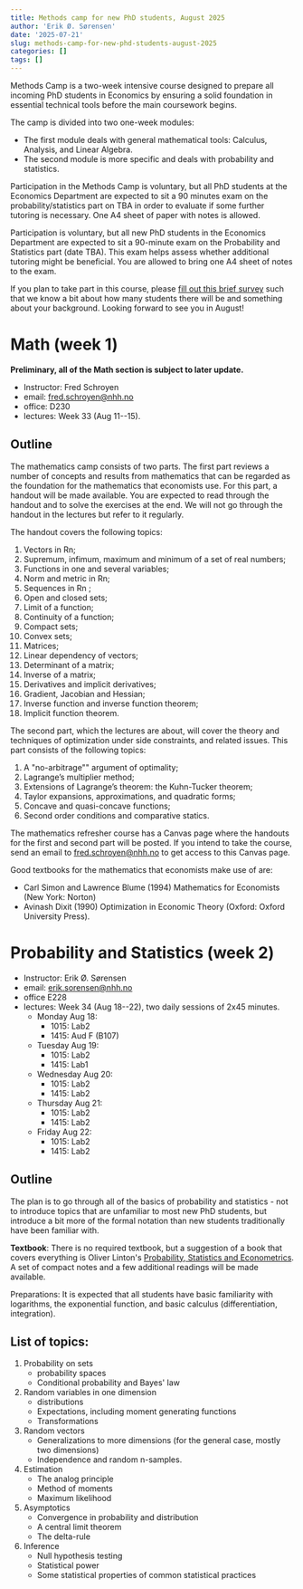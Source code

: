 ```yaml
---
title: Methods camp for new PhD students, August 2025
author: 'Erik Ø. Sørensen'
date: '2025-07-21'
slug: methods-camp-for-new-phd-students-august-2025
categories: []
tags: []
---
```


Methods Camp is a two-week intensive course designed to prepare all incoming PhD students in Economics by ensuring a solid foundation in essential technical tools before the main coursework begins.

The camp is divided into two one-week modules:

- The first module deals with general mathematical tools: Calculus, Analysis, and Linear Algebra. 
- The second module is more specific and deals with probability and statistics. 

Participation in the Methods Camp is voluntary, but all PhD students at the Economics Department are expected
to sit a 90 minutes exam on the probability/statistics part on TBA in order to evaluate if some further
tutoring is necessary. One A4 sheet of paper with notes is allowed.

Participation is voluntary, but all new PhD students in the Economics Department are expected to sit a 90-minute exam on 
the Probability and Statistics part (date TBA). This exam helps assess whether additional tutoring might be beneficial. 
You are allowed to bring one A4 sheet of notes to the exam.


If you plan to take part in this course, please [fill out this brief survey](https://forms.gle/3D8zrEMTZoJGujAVA) such
that we know a bit about how many students there will be and something about your background. Looking forward
to see you in August!


# Math (week 1)
**Preliminary, all of the Math section is subject to later update.**


- Instructor: Fred Schroyen
- email: <fred.schroyen@nhh.no>
- office: D230
- lectures: Week 33 (Aug 11--15). 

## Outline


The mathematics camp consists of two parts.  The first part reviews a number of concepts and results from mathematics that can be regarded as the foundation for the mathematics that economists use.  For this part, a handout will be made available.  You are expected to read through the handout and to solve the exercises at the end.  We will not go through the handout in the lectures but refer to it regularly.

The handout covers the following topics:

1. Vectors in Rn; 
2. Supremum, infimum, maximum and minimum of a set of real numbers; 
3. Functions in one and several variables; 
4. Norm and metric in Rn; 
5. Sequences in Rn ; 
6. Open and closed sets; 
7. Limit of a function; 
8. Continuity of a function; 
9. Compact sets; 
10. Convex sets; 
11. Matrices; 
12. Linear dependency of vectors; 
13. Determinant of a matrix; 
14. Inverse of a matrix; 
15. Derivatives and implicit derivatives; 
16. Gradient, Jacobian and Hessian; 
17. Inverse function and inverse function theorem; 
18. Implicit function theorem.

The second part, which the lectures are about, will cover the theory and techniques of optimization under side constraints, and related issues.  This part consists of the following topics:

1. A "no-arbitrage"" argument of optimality; 
2. Lagrange’s multiplier method; 
3. Extensions of Lagrange’s theorem: the Kuhn-Tucker theorem; 
4. Taylor expansions, approximations, and quadratic forms; 
5. Concave and quasi-concave functions; 
6. Second order conditions and comparative statics.

The mathematics refresher course has a Canvas page where the handouts for the first and second part will be posted.  If you intend to take the course, send an email to fred.schroyen@nhh.no to get access to this Canvas page.    

Good textbooks for the mathematics that economists make use of are:

- Carl Simon and Lawrence Blume (1994) Mathematics for Economists (New York: Norton)
- Avinash Dixit (1990) Optimization in Economic Theory (Oxford: Oxford University Press).

# Probability and Statistics (week 2)

- Instructor: Erik Ø. Sørensen
- email: <erik.sorensen@nhh.no>
- office E228
- lectures: Week 34 (Aug 18--22), two daily sessions of 2x45 minutes.
  - Monday Aug 18:
    - 1015: Lab2
    - 1415: Aud F (B107)
  - Tuesday Aug 19:
    - 1015: Lab2
    - 1415: Lab1
  - Wednesday Aug 20:
    - 1015: Lab2
    - 1415: Lab2
  - Thursday Aug 21:
    - 1015: Lab2
    - 1415: Lab2
  - Friday Aug 22:
    - 1015: Lab2
    - 1415: Lab2


## Outline
The plan is to go through all of the basics of probability and statistics - not to introduce
topics that are unfamiliar to most new PhD students, but introduce a bit more of the
formal notation than new students traditionally have been familiar with. 

**Textbook**: There is no required textbook, but a suggestion of a book that covers everything is Oliver Linton's [Probability, Statistics and Econometrics](https://www.amazon.com/Probability-Statistics-Econometrics-Oliver-Linton-dp-0128104953/dp/0128104953/). 
A set of compact notes and a few additional readings will be made available. 

Preparations: It is expected that all students have basic familiarity with logarithms,
the exponential function, and basic calculus (differentiation, integration).


## List of topics:

1. Probability on sets 
    - probability spaces
    - Conditional probability and Bayes' law
2. Random variables in one dimension
    - distributions
    - Expectations, including moment generating functions
    - Transformations
3. Random vectors
    - Generalizations to more dimensions (for the general case, mostly two dimensions)
    - Independence and random n-samples.
4. Estimation
    - The analog principle
    - Method of moments
    - Maximum likelihood
5. Asymptotics
    - Convergence in probability and distribution
    - A central limit theorem
    - The delta-rule
6. Inference 
    - Null hypothesis testing
    - Statistical power
    - Some statistical properties of common statistical practices

